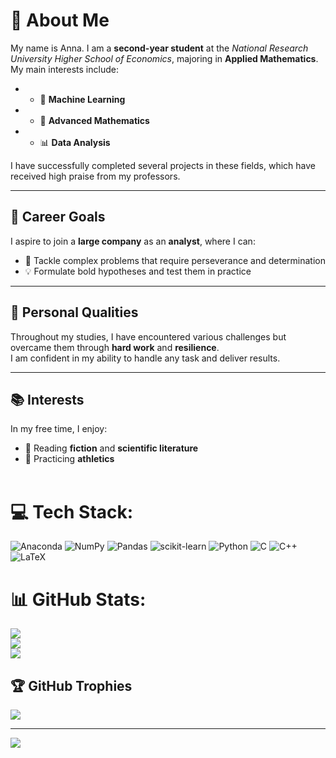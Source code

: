 # 🙋 About Me

My name is Anna. I am a **second-year student** at the *National Research University Higher School of Economics*, majoring in **Applied Mathematics**.
My main interests include:
* * 🤖 **Machine Learning**
* * 📐 **Advanced Mathematics**
* * 📊 **Data Analysis**

I have successfully completed several projects in these fields, which have received high praise from my professors.

---

## 🎯 Career Goals

I aspire to join a **large company** as an **analyst**, where I can:

* 🧩 Tackle complex problems that require perseverance and determination
* 💡 Formulate bold hypotheses and test them in practice

---

## 💪 Personal Qualities

Throughout my studies, I have encountered various challenges but overcame them through **hard work** and **resilience**.<br>I am confident in my ability to handle any task and deliver results.

---

## 📚 Interests

In my free time, I enjoy:

* 📖 Reading **fiction** and **scientific literature**
* 🏃 Practicing **athletics**<br><br>


# 💻 Tech Stack:
![Anaconda](https://img.shields.io/badge/Anaconda-%2344A833.svg?style=for-the-badge&logo=anaconda&logoColor=white) ![NumPy](https://img.shields.io/badge/numpy-%23013243.svg?style=for-the-badge&logo=numpy&logoColor=white) ![Pandas](https://img.shields.io/badge/pandas-%23150458.svg?style=for-the-badge&logo=pandas&logoColor=white) ![scikit-learn](https://img.shields.io/badge/scikit--learn-%23F7931E.svg?style=for-the-badge&logo=scikit-learn&logoColor=white) ![Python](https://img.shields.io/badge/python-3670A0?style=for-the-badge&logo=python&logoColor=ffdd54) ![C](https://img.shields.io/badge/c-%2300599C.svg?style=for-the-badge&logo=c&logoColor=white) ![C++](https://img.shields.io/badge/c++-%2300599C.svg?style=for-the-badge&logo=c%2B%2B&logoColor=white) ![LaTeX](https://img.shields.io/badge/latex-%23008080.svg?style=for-the-badge&logo=latex&logoColor=white)
# 📊 GitHub Stats:
![](https://github-readme-stats.vercel.app/api?username=annetslxx&theme=midnight-purple&hide_border=false&include_all_commits=true&count_private=true)<br/>
![](https://nirzak-streak-stats.vercel.app/?user=annetslxx&theme=midnight-purple&hide_border=false)<br/>
![](https://github-readme-stats.vercel.app/api/top-langs/?username=annetslxx&theme=midnight-purple&hide_border=false&include_all_commits=true&count_private=true&layout=compact)

## 🏆 GitHub Trophies
![](https://github-profile-trophy.vercel.app/?username=annetslxx&theme=radical&no-frame=false&no-bg=false&margin-w=4)

---
[![](https://visitcount.itsvg.in/api?id=annetslxx&icon=7&color=0)](https://visitcount.itsvg.in)

<!-- Proudly created with GPRM ( https://gprm.itsvg.in ) -->
